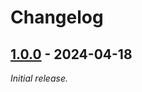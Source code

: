 # Changelog

## [1.0.0] - 2024-04-18

_Initial release._

[1.0.0]: https://github.com/aws-samples/nvidia-omniverse-on-aws/releases/tag/v1.0.0